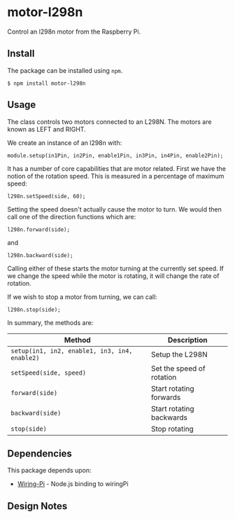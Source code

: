 # motor-l298n

Control an l298n motor from the Raspberry Pi.

## Install
The package can be installed using `npm`.

```
$ npm install motor-l298n
```

## Usage
The class controls two motors connected to an L298N.  The motors are known as LEFT and RIGHT.

We create an instance of an l298n with:

```
module.setup(in1Pin, in2Pin, enable1Pin, in3Pin, in4Pin, enable2Pin);
```

It has a number of core capabilities that are motor related.  First we have the
notion of the rotation speed.  This is measured in a percentage of maximum speed:

```
l298n.setSpeed(side, 60);
```

Setting the speed doesn't actually cause the motor to
turn.  We would then call one of the direction functions which are:

```
l298n.forward(side);
```

and

```
l298n.backward(side);
```

Calling either of these starts the motor turning at the currently set speed.  If we change the speed while the motor is
rotating, it will change the rate of rotation.

If we wish to stop a motor from turning, we can call:

```
l298n.stop(side);
```



In summary, the methods are:

| Method                                                       | Description                |
|--------------------------------------------------------------|----------------------------|
| `setup(in1, in2, enable1, in3, in4, enable2)`                | Setup the L298N            |
| `setSpeed(side, speed)`                                      | Set the speed of rotation  |
| `forward(side)`                                              | Start rotating forwards    |
| `backward(side)`                                             | Start rotating backwards   |
| `stop(side)`                                                 | Stop rotating              |

## Dependencies
This package depends upon:

* [Wiring-Pi](https://github.com/eugeneware/wiring-pi) - Node.js binding to wiringPi


## Design Notes

